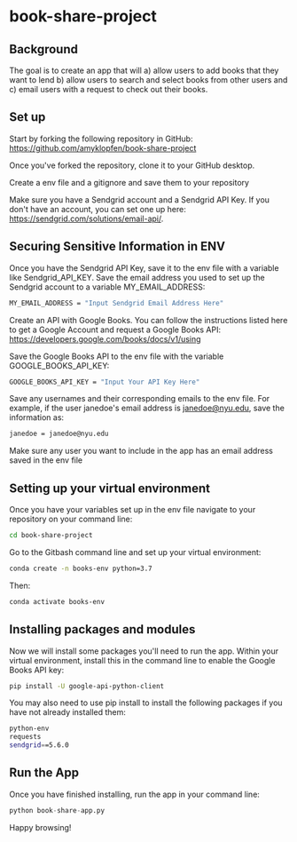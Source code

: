 # book-share-project

## Background

The goal is to create an app that will a) allow users to add books that they want to lend b) allow users to search and select books from other users and c) email users with a request to check out their books. 

## Set up

Start by forking the following repository in GitHub: https://github.com/amyklopfen/book-share-project

Once you've forked the repository, clone it to your GitHub desktop. 

Create a env file and a gitignore and save them to your repository

Make sure you have a Sendgrid account and a Sendgrid API Key. If you don't have an account, you can set one up here: https://sendgrid.com/solutions/email-api/.

## Securing Sensitive Information in ENV 

Once you have the Sendgrid API Key, save it to the env file with a variable like Sendgrid_API_KEY. Save the email address you used to set up the Sendgrid account to a variable MY_EMAIL_ADDRESS:

```sh
MY_EMAIL_ADDRESS = "Input Sendgrid Email Address Here"
```

Create an API with Google Books. You can follow the instructions listed here to get a Google Account and request a Google Books API: https://developers.google.com/books/docs/v1/using

Save the Google Books API to the env file with the variable GOOGLE_BOOKS_API_KEY:

```sh
GOOGLE_BOOKS_API_KEY = "Input Your API Key Here"
```

Save any usernames and their corresponding emails to the env file. For example, if the user janedoe's email address is janedoe@nyu.edu, save the information as: 

```sh
janedoe = janedoe@nyu.edu
```
Make sure any user you want to include in the app has an email address saved in the env file

## Setting up your virtual environment

Once you have your variables set up in the env file navigate to your repository on your command line:

```sh
cd book-share-project
```

Go to the Gitbash command line and set up your virtual environment: 

```sh
conda create -n books-env python=3.7
```

Then:

```sh
conda activate books-env
```


## Installing packages and modules

Now we will install some packages you'll need to run the app. Within your virtual environment, install this in the command line to enable the Google Books API key: 

```sh
pip install -U google-api-python-client
```

You may also need to use pip install to install the following packages if you have not already installed them: 
```sh
python-env
requests
sendgrid==5.6.0
```

## Run the App

Once you have finished installing, run the app in your command line:

```py
python book-share-app.py
```

Happy browsing!


